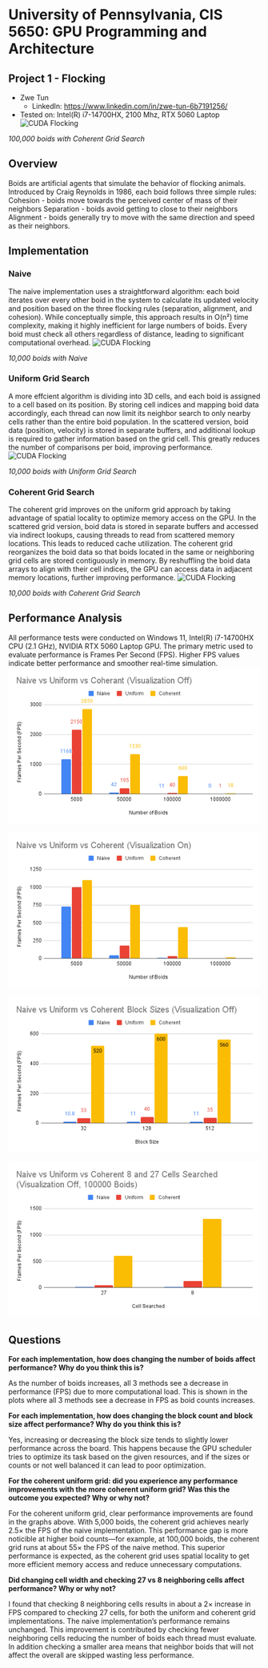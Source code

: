# University of Pennsylvania, CIS 5650: GPU Programming and Architecture
## Project 1 - Flocking

* Zwe Tun
  * LinkedIn: https://www.linkedin.com/in/zwe-tun-6b7191256/
* Tested on: Intel(R) i7-14700HX, 2100 Mhz, RTX 5060 Laptop
![CUDA Flocking](images/CUDA-Flocking.gif)

*100,000 boids with Coherent Grid Search* 
## Overview 
Boids are artificial agents that simulate the behavior of flocking animals. Introduced by Craig Reynolds in 1986, each boid follows three simple rules:
Cohesion - boids move towards the perceived center of mass of their neighbors
Separation - boids avoid getting to close to their neighbors
Alignment - boids generally try to move with the same direction and speed as their neighbors.

## Implementation 

### Naive 
The naive implementation uses a straightforward algorithm: each boid iterates over every other boid in the system to calculate its updated velocity and position based on the three flocking rules (separation, alignment, and cohesion).
While conceptually simple, this approach results in O(n²) time complexity, making it highly inefficient for large numbers of boids. Every boid must check all others regardless of distance, leading to significant computational overhead.
![CUDA Flocking](images/Naive-CUDA-Flocking.gif)

*10,000 boids with Naive*

### Uniform Grid Search
A more effcient algorithm is dividing into 3D cells, and each boid is assigned to a cell based on its position. By storing cell indices and mapping boid data accordingly, each thread can now limit its neighbor search to only nearby cells rather than the entire boid population.
In the scattered version, boid data (position, velocity) is stored in separate buffers, and additional lookup is required to gather information based on the grid cell. This greatly reduces the number of comparisons per boid, improving performance. 
![CUDA Flocking](images/Uniform-CUDA-Flocking.gif)

*10,000 boids with Uniform Grid Search*

### Coherent Grid Search 
The coherent grid improves on the uniform grid approach by taking advantage of spatial locality to optimize memory access on the GPU. In the scattered grid version, boid data is stored in separate buffers and accessed via indirect lookups, causing threads to read from scattered memory locations. This leads to reduced cache utilization. The coherent grid reorganizes the boid data so that boids located in the same or neighboring grid cells are stored contiguously in memory. By reshuffling the boid data arrays to align with their cell indices, the GPU can access data in adjacent memory locations, further improving performance. 
![CUDA Flocking](images/Coherant-CUDA-Flocking.gif)

*10,000 boids with Coherent Grid Search*  

## Performance Analysis
All performance tests were conducted on Windows 11, Intel(R) i7-14700HX CPU (2.1 GHz), NVIDIA RTX 5060 Laptop GPU. The primary metric used to evaluate performance is Frames Per Second (FPS). Higher FPS values indicate better performance and smoother real-time simulation.
![CUDA Flocking](images/Off.png)

![CUDA Flocking](images/On.png)

![CUDA Flocking](images/Blocks.png)

![CUDA Flocking](images/CellSearched.png)

## Questions 
**For each implementation, how does changing the number of boids affect performance? Why do you think this is?**

As the number of boids increases, all 3 methods see a decrease in performance (FPS) due to more computational load. This is shown in the plots where all 3 methods see a decrease in FPS as boid counts increases. 

**For each implementation, how does changing the block count and block size affect performance? Why do you think this is?**

Yes, increasing or decreasing the block size tends to slightly lower performance across the board. This happens because the GPU scheduler tries to optimize its task based on the given resources, and if the sizes or counts or not well balanced it can lead to poor optimization. 

**For the coherent uniform grid: did you experience any performance improvements with the more coherent uniform grid? Was this the outcome you expected? Why or why not?**

For the coherent uniform grid, clear performance improvements are found in the graphs above. With 5,000 boids, the coherent grid achieves nearly 2.5× the FPS of the naive implementation. This performance gap is more noticible at higher boid counts—for example, at 100,000 boids, the coherent grid runs at about 55× the FPS of the naive method. This superior performance is expected, as the coherent grid uses spatial locality to get more efficient memory access and reduce unnecessary computations.

**Did changing cell width and checking 27 vs 8 neighboring cells affect performance? Why or why not?**

I found that checking 8 neighboring cells results in about a 2× increase in FPS compared to checking 27 cells, for both the uniform and coherent grid implementations. The naive implementation’s performance remains unchanged. This improvement is contributed by checking fewer neighboring cells reducing the number of boids each thread must evaluate. In addition checking a smaller area means that neighbor boids that will not affect the overall are skipped wasting less performance. 

